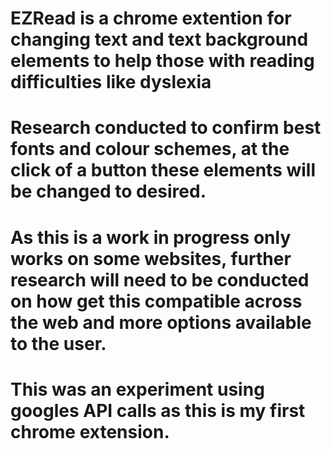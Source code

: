 # EZRead is a chrome extention for changing text and text background elements to help those with reading difficulties like dyslexia
# Research conducted to confirm best fonts and colour schemes, at the click of a button these elements will be changed to desired. 
# As this is a work in progress only works on some websites, further research will need to be conducted on how get this compatible across the web and more options available to the user. 
# This was an experiment using googles API calls as this is my first chrome extension. 
